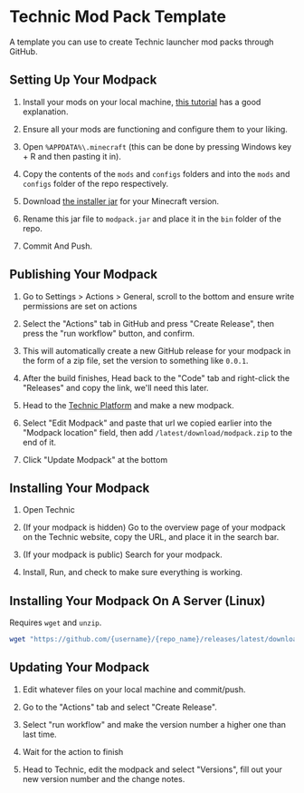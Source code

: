 # Technic Mod Pack Template

A template you can use to create Technic launcher mod packs through GitHub.

## Setting Up Your Modpack

1. Install your mods on your local machine, [this tutorial](https://help.akliz.net/docs/install-forge-mods-on-a-client) has a good explanation.

2. Ensure all your mods are functioning and configure them to your liking.

3. Open `%APPDATA%\.minecraft` (this can be done by pressing Windows key + R and then pasting it in).

4. Copy the contents of the `mods` and `configs` folders and into the `mods` and `configs` folder of the repo respectively.

5. Download [the installer jar](https://files.minecraftforge.net/net/minecraftforge/forge/index_1.12.2.html) for your Minecraft version.

6. Rename this jar file to `modpack.jar` and place it in the `bin` folder of the repo.

7. Commit And Push.

## Publishing Your Modpack

1. Go to Settings > Actions > General, scroll to the bottom and ensure write permissions are set on actions

2. Select the "Actions" tab in GitHub and press "Create Release", then press the "run workflow" button, and confirm.

3. This will automatically create a new GitHub release for your modpack in the form of a zip file, set the version to something like `0.0.1`.

4. After the build finishes, Head back to the "Code" tab and right-click the "Releases" and copy the link, we'll need this later.

5. Head to the [Technic Platform](https://www.technicpack.net/modpack/create) and make a new modpack.

6. Select "Edit Modpack" and paste that url we copied earlier into the "Modpack location" field, then add `/latest/download/modpack.zip` to the end of it.

7. Click "Update Modpack" at the bottom

## Installing Your Modpack

1. Open Technic

2. (If your modpack is hidden) Go to the overview page of your modpack on the Technic website, copy the URL, and place it in the search bar.

3. (If your modpack is public) Search for your modpack.

4. Install, Run, and check to make sure everything is working.

## Installing Your Modpack On A Server (Linux)

Requires `wget` and `unzip`.

```bash
wget "https://github.com/{username}/{repo_name}/releases/latest/download/modpack.zip" && unzip modpack.zip
```

## Updating Your Modpack 

1. Edit whatever files on your local machine and commit/push.

2. Go to the "Actions" tab and select "Create Release".

3. Select "run workflow" and make the version number a higher one than last time.

4. Wait for the action to finish

5. Head to Technic, edit the modpack and select "Versions", fill out your new version number and the change notes.
